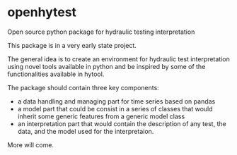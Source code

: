 # openhytest
Open source python package for hydraulic testing interpretation

This package is in a very early state project. 

The general idea is to create an environment for hydraulic test interpretation using novel tools available in python and be inspired by some of the functionalities available in hytool.

The package should contain three key components:
- a data handling and managing part for time series based on pandas
- a model part that could be consist in a series of classes that would inherit some generic features from a generic model class
- an interpretation part that would contain the description of any test, the data, and the model used for the interpretaion.

More will come.
